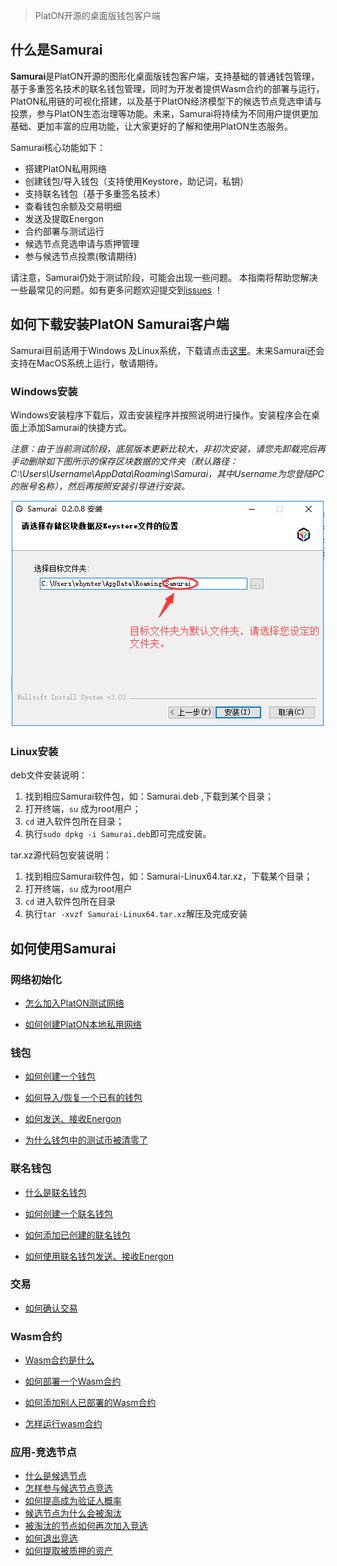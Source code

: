 > PlatON开源的桌面版钱包客户端

## 什么是Samurai

**Samurai**是PlatON开源的图形化桌面版钱包客户端，支持基础的普通钱包管理，基于多重签名技术的联名钱包管理，同时为开发者提供Wasm合约的部署与运行，PlatON私用链的可视化搭建，以及基于PlatON经济模型下的候选节点竞选申请与投票，参与PlatON生态治理等功能。未来，Samurai将持续为不同用户提供更加基础、更加丰富的应用功能，让大家更好的了解和使用PlatON生态服务。

Samurai核心功能如下：

- 搭建PlatON私用网络
- 创建钱包/导入钱包（支持使用Keystore，助记词，私钥）
- 支持联名钱包（基于多重签名技术）
- 查看钱包余额及交易明细
- 发送及提取Energon
- 合约部署与测试运行
- 候选节点竞选申请与质押管理
- 参与候选节点投票(敬请期待)

请注意，Samurai仍处于测试阶段，可能会出现一些问题。 本指南将帮助您解决一些最常见的问题。如有更多问题欢迎提交到[issues](https://github.com/PlatONnetwork/wiki/issues) ！


## 如何下载安装PlatON Samurai客户端

Samurai目前适用于Windows 及Linux系统，下载请点击[这里](https://github.com/PlatONnetwork/Samurai/releases)。未来Samurai还会支持在MacOS系统上运行，敬请期待。

### Windows安装

Windows安装程序下载后，双击安装程序并按照说明进行操作。安装程序会在桌面上添加Samurai的快捷方式。

*注意：由于当前测试阶段，底层版本更新比较大，非初次安装，请您先卸载完后再手动删除如下图所示的保存区块数据的文件夹（默认路径：C:\Users\Username\AppData\Roaming\Samurai，其中Username为您登陆PC的账号名称），然后再按照安装引导进行安装。*

![Image text](_platon-samurai/image/Keystore_address-cn.png)

### Linux安装

deb文件安装说明：   

1. 找到相应Samurai软件包，如：Samurai.deb ,下载到某个目录；
2. 打开终端，`su` 成为root用户；
3. `cd` 进入软件包所在目录；
4. 执行`sudo dpkg -i Samurai.deb`即可完成安装。

tar.xz源代码包安装说明：

1. 找到相应Samurai软件包，如：Samurai-Linux64.tar.xz，下载某个目录；
2. 打开终端，`su` 成为root用户
3. `cd` 进入软件包所在目录
4. 执行`tar -xvzf Samurai-Linux64.tar.xz`解压及完成安装

## 如何使用Samurai

### 网络初始化

- [怎么加入PlatON测试网络](zh-cn/_platon-samurai/_网络初始化#join_net)

- [如何创建PlatON本地私用网络](zh-cn/_platon-samurai/_网络初始化#create_private)

### 钱包

- [如何创建一个钱包](zh-cn/_platon-samurai/_钱包#create_wallet)

- [如何导入/恢复一个已有的钱包](zh-cn/_platon-samurai/_钱包#import_wallet)

- [如何发送、接收Energon](zh-cn/_platon-samurai/_钱包#send_recv_energon)

- [为什么钱包中的测试币被清零了](zh-cn/_platon-samurai/_钱包#why_is_cleard)

### 联名钱包

- [什么是联名钱包](zh-cn/_platon-samurai/_联名钱包#what_is)

- [如何创建一个联名钱包](zh-cn/_platon-samurai/_联名钱包#how_to_create)

- [如何添加已创建的联名钱包](zh-cn/_platon-samurai/_联名钱包#how_to_add)

- [如何使用联名钱包发送、接收Energon](zh-cn/_platon-samurai/_联名钱包#how_to_use)

### 交易

- [如何确认交易](zh-cn/_platon-samurai/_交易#comfire_txs)

### Wasm合约

- [Wasm合约是什么](zh-cn/_platon-samurai/_Wasm合约#what_is_msc)

- [如何部署一个Wasm合约](zh-cn/_platon-samurai/_Wasm合约#how_to_deploy)

- [如何添加别人已部署的Wasm合约](zh-cn/_platon-samurai/_Wasm合约#how_to_add)

- [怎样运行wasm合约](zh-cn/_platon-samurai/_Wasm合约#how_to_run)

### 应用-竞选节点
- [什么是候选节点](zh-cn/_platon-samurai/_竞选节点#what_is_CN)
- [怎样参与候选节点竞选](zh-cn/_platon-samurai/_竞选节点#how_to_be_VN)
- [如何提高成为验证人概率](zh-cn/_platon-samurai/_竞选节点#how_to_improve)
- [候选节点为什么会被淘汰](zh-cn/_platon-samurai/_竞选节点#why_be_eliminated)
- [被淘汰的节点如何再次加入竞选](zh-cn/_platon-samurai/_竞选节点#how_to_re-apply)
- [如何退出竞选](zh-cn/_platon-samurai/_竞选节点#how_to_withdraw)
- [如何提取被质押的资产](zh-cn/_platon-samurai/_竞选节点#how_to_redeem_stakes)
